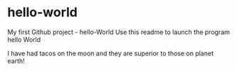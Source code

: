 hello-world
===========

My first Github project - hello-World
Use this readme to launch the program hello World

I have had tacos on the moon and they are superior to those on planet earth!
